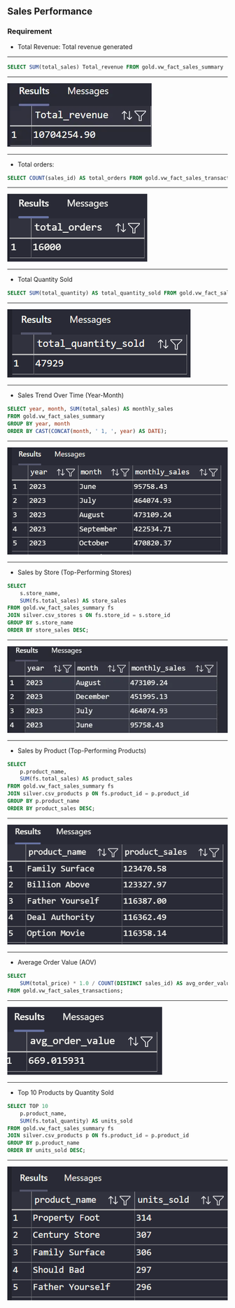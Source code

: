 ## Sales Performance

### Requirement

* Total Revenue: Total revenue generated

---

```sql
SELECT SUM(total_sales) Total_revenue FROM gold.vw_fact_sales_summary
```

---

![1.png](story1/1.png)

---

* Total orders:

```sql
SELECT COUNT(sales_id) AS total_orders FROM gold.vw_fact_sales_transactions;
```

---

![2.png](story1/2.png)

---

* Total Quantity Sold

```sql
SELECT SUM(total_quantity) AS total_quantity_sold FROM gold.vw_fact_sales_summary;
```

---

![3.png](story1/3.png)

---

* Sales Trend Over Time (Year-Month)

```sql
SELECT year, month, SUM(total_sales) AS monthly_sales 
FROM gold.vw_fact_sales_summary 
GROUP BY year, month 
ORDER BY CAST(CONCAT(month, ' 1, ', year) AS DATE);
```

---

![4.png](story1/4.png)

---

* Sales by Store (Top-Performing Stores)

```sql
SELECT
    s.store_name,
    SUM(fs.total_sales) AS store_sales
FROM gold.vw_fact_sales_summary fs
JOIN silver.csv_stores s ON fs.store_id = s.store_id
GROUP BY s.store_name
ORDER BY store_sales DESC;
```

---

![5.png](story1/5.png)

---

* Sales by Product (Top-Performing Products)

```sql
SELECT 
    p.product_name,
    SUM(fs.total_sales) AS product_sales
FROM gold.vw_fact_sales_summary fs
JOIN silver.csv_products p ON fs.product_id = p.product_id
GROUP BY p.product_name
ORDER BY product_sales DESC;
```

---

![6.png](story1/6.png)

---

* Average Order Value (AOV)

```sql
SELECT 
    SUM(total_price) * 1.0 / COUNT(DISTINCT sales_id) AS avg_order_value
FROM gold.vw_fact_sales_transactions;
```

---

![7.png](story1/7.png)

---

* Top 10 Products by Quantity Sold

```sql
SELECT TOP 10
    p.product_name,
    SUM(fs.total_quantity) AS units_sold
FROM gold.vw_fact_sales_summary fs
JOIN silver.csv_products p ON fs.product_id = p.product_id
GROUP BY p.product_name
ORDER BY units_sold DESC;
```

---

![8.png](story1/8.png)
